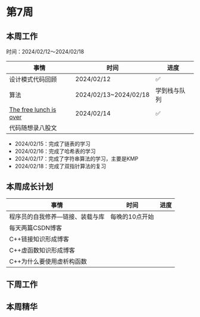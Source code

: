 # 第7周

## 本周工作

时间：2024/02/12～2024/02/18

| 事情                                                         | 时间                  | 进度         |
| ------------------------------------------------------------ | --------------------- | ------------ |
| 设计模式代码回顾                                             | 2024/02/12            | ✅            |
| 算法                                                         | 2024/02/13~2024/02/18 | 学到栈与队列 |
| [The free lunch is over](http://www.gotw.ca/publications/concurrency-ddj.htm) | 2024/02/14            | ✅            |
| 代码随想录八股文                                             |                       |              |

+ 2024/02/15：完成了链表的学习
+ 2024/02/16：完成了哈希表的学习
+ 2024/02/17：完成了字符串算法的学习，主要是KMP
+ 2024/02/18：完成了双指针算法的复习

## 本周成长计划

| 事情                            | 时间           | 进度 |
| ------------------------------- | -------------- | ---- |
| 程序员的自我修养—链接、装载与库 | 每晚的10点开始 |      |
| 每天两篇CSDN博客                |                |      |
| C++链接知识形成博客             |                |      |
| C++虚函数知识形成博客           |                |      |
| C++为什么要使用虚析构函数       |                |      |

## 下周工作

## 本周精华


